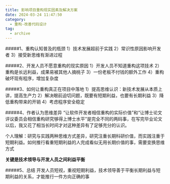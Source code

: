 ```yaml
---
title: 影响项目重构现实因素及解决方案
date: 2024-03-24 11:47:50
category:
  - 重构-改善代码设计
tag:
  - archive
---
```

#####1、重构认知普及的瓶颈
1）技术发展超前于实践
2）常识性原因影响开发者
3）接受新思维有渐进过程

#####2、开发人员不愿意重构的现实原因
1）开发人员不知道重构这项技术
2）重构是长远利益，成果易被其他人摘桃子
3）一份老板不付钱的额外工作
4）重构破坏现有程序，增加复杂度

#####3、如何让重构真正在项目中落地
1）提高思维认识：新技术发展从本质上讲，提高生产力
2）解决眼前迫切问题，既要有短期利益，也要有长期利益
3）降低重构带来的开销
4）考虑程序安全稳定

#####4、作者认为思维差异
“让软件开发者相信重构的实际价值”和“让博士论文评议委员会相信重构研究够得上博士水平”是完全不同的两码事，在写完毕业论文以后，我又花了相当长时间才对这种差异有了足够充分的认识。

个人理解：研究与实践两种思维方式差异，研究注重长期科研价值，而实践注重于短期利益。如何推行看重短期利益的人完成看似无用长期价值的事，需要变换思维方式

**关键是技术领导与开发人员之间利益平衡**

#####5、总结
开发人员短视，重视短期利益，技术领导善于平衡长期利益与短期利益的关系，才能推行一件方向正确的事
